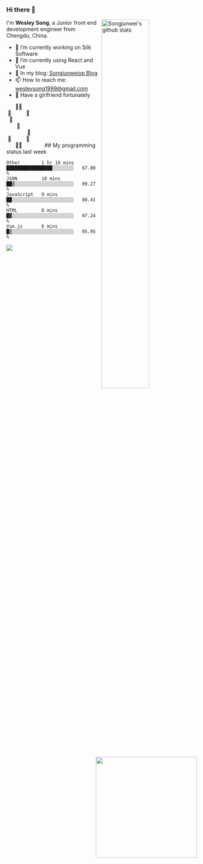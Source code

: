 ### Hi there 👋
<img align="right" alt="Songjunwei's github stats" width="50%" src="https://github-readme-stats.vercel.app/api?username=Songjunweiop&show_icons=true">

I'm **Wesley Song**, a Junior front end development engineer from Chengdu, China.

- 🔭 I’m currently working on Silk Software
- 🌱 I’m currently using React and Vue
- 💬 In my blog: [Songjunweiop Blog](https://songjunweiop.github.io/)
- 📫 How to reach me: <wesleysong1999@gmail.com>
- 💞 Have a girlfriend fortunately

<img height="267px" align="right" src="https://github-readme-stats.anuraghazra1.vercel.app/api/top-langs/?username=Songjunweiop" />
&nbsp;&nbsp;&nbsp;&nbsp;&nbsp;&nbsp;🤣🤣
<br>
&nbsp;🤣&nbsp;&nbsp;&nbsp;&nbsp;&nbsp;&nbsp;&nbsp;&nbsp;&nbsp;&nbsp;🤣
<br>
&nbsp;&nbsp;🤣
<br>
&nbsp;&nbsp;&nbsp;&nbsp;&nbsp;&nbsp;&nbsp;🤣
<br>
&nbsp;&nbsp;&nbsp;&nbsp;&nbsp;&nbsp;&nbsp;&nbsp;&nbsp;&nbsp;&nbsp;&nbsp;&nbsp;&nbsp;🤣
<br>
&nbsp;🤣&nbsp;&nbsp;&nbsp;&nbsp;&nbsp;&nbsp;&nbsp;&nbsp;&nbsp;&nbsp;🤣
<br>
&nbsp;&nbsp;&nbsp;&nbsp;&nbsp;&nbsp;🤣🤣&nbsp;&nbsp;&nbsp;&nbsp;&nbsp;&nbsp;&nbsp;&nbsp;&nbsp;&nbsp;&nbsp;&nbsp;&nbsp;&nbsp 
## My programming status last week

<!--START_SECTION:waka-->
```text
Other        1 hr 18 mins    █████████████████░░░░░░░░   67.80 % 
JSON         10 mins         ██▒░░░░░░░░░░░░░░░░░░░░░░   09.27 % 
JavaScript   9 mins          ██░░░░░░░░░░░░░░░░░░░░░░░   08.41 % 
HTML         8 mins          █▓░░░░░░░░░░░░░░░░░░░░░░░   07.24 % 
Vue.js       6 mins          █▒░░░░░░░░░░░░░░░░░░░░░░░   05.95 % 
```
<!--END_SECTION:waka-->
<img src="https://github.com/halfrost/halfrost/blob/master/icons/header_.png" />

